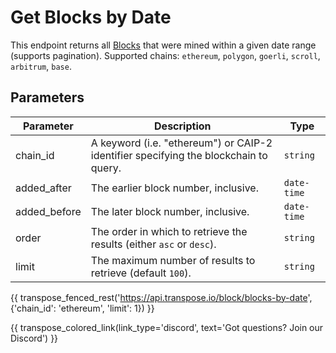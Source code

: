 # Get Blocks by Date

This endpoint returns all [Blocks](../models/block_model.md) that were mined within a given date range (supports pagination). Supported chains: `ethereum`, `polygon`, `goerli`, `scroll`, `arbitrum`, `base`.

## Parameters
| Parameter | Description | Type |
| -------- | ---------- | --- |
| chain_id | A keyword (i.e. "ethereum") or CAIP-2 identifier specifying the blockchain to query. | `string` |
| added_after | The earlier block number, inclusive. | `date-time` |
| added_before | The later block number, inclusive. | `date-time` |
| order | The order in which to retrieve the results (either `asc` or `desc`). | `string` |
| limit | The maximum number of results to retrieve (default `100`). | `string` |

{{ transpose_fenced_rest('https://api.transpose.io/block/blocks-by-date', {'chain_id': 'ethereum', 'limit': 1}) }}

{{ transpose_colored_link(link_type='discord', text='Got questions?  Join our Discord') }}
